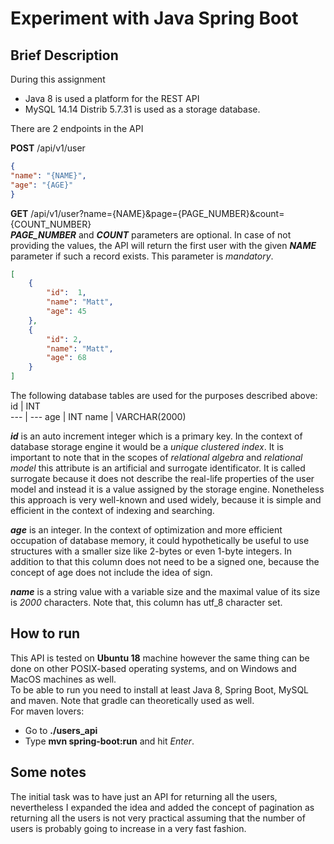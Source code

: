 # Experiment with Java Spring Boot
## Brief Description

During this assignment
- Java 8 is used a platform for the REST API
- MySQL 14.14 Distrib 5.7.31 is used as a storage database.

There are 2 endpoints in the API 

**POST** /api/v1/user 

```json
{
"name": "{NAME}",
"age": "{AGE}"
}
```
**GET**  /api/v1/user?name={NAME}&page={PAGE_NUMBER}&count={COUNT_NUMBER} \
_**PAGE_NUMBER**_ and _**COUNT**_ parameters are optional. In case of not providing the values, the API will return the first user with the given _**NAME**_ parameter if such a record exists. This parameter is _mandatory_.
```json
[
    {
        "id":  1, 
        "name": "Matt", 
        "age": 45
    }, 
    {
        "id": 2, 
        "name": "Matt", 
        "age": 68
    }
]
```

The following database tables are used for the purposes described above:
id | INT            
--- | --- 
age | INT
name | VARCHAR(2000)

_**id**_ is an auto increment integer which is a primary key. In the context of database storage engine it would be a _unique clustered index_. It is important to note that in the scopes of _relational algebra_ and _relational model_ this attribute is an artificial and surrogate identificator. It is called surrogate because it does not describe the real-life properties of the user model and instead it is a value assigned by the storage engine. Nonetheless this approach is very well-known and used widely, because it is simple and efficient in the context of indexing and searching.

_**age**_ is an integer. In the context of optimization and more efficient occupation of database memory, it could hypothetically be useful to use structures with a smaller size like 2-bytes or even 1-byte integers. In addition to that this column does not need to be a signed one, because the concept of age does not include the idea of sign.

_**name**_ is a string value with a variable size and the maximal value of its size is _2000_ characters. Note that, this column has utf_8 character set. 

## How to run
This API is tested on **Ubuntu 18**  machine however the same thing can be done on other POSIX-based operating systems, and on Windows and MacOS machines as well. \
To be able to run you need to install at least Java 8, Spring Boot, MySQL and maven. Note that gradle can theoretically used as well. \
For maven lovers:
- Go to **./users_api**
- Type **mvn spring-boot:run** and hit _Enter_.

## Some notes
The initial task was to have just an API for returning all the users, nevertheless I expanded the idea and added the concept of pagination as returning all the users is not very practical assuming that the number of users is probably going to increase in a very fast fashion.